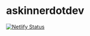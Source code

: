 # askinnerdotdev
[![Netlify Status](https://api.netlify.com/api/v1/badges/1444e395-d20a-40d3-abd9-c81f3211d725/deploy-status)](https://app.netlify.com/sites/askinnerdotdev/deploys)
